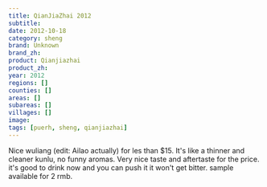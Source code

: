 ```yaml
---
title: QianJiaZhai 2012
subtitle: 
date: 2012-10-18
category: sheng
brand: Unknown
brand_zh: 
product: Qianjiazhai
product_zh: 
year: 2012
regions: []
counties: []
areas: []
subareas: []
villages: []
image: 
tags: [puerh, sheng, qianjiazhai]
---
```

Nice wuliang (edit: Ailao actually) for les than $15. It's like a thinner and cleaner kunlu, no funny aromas. Very nice taste and aftertaste for the price. it's good to drink now and you can push it it won't get bitter. sample available for 2 rmb.